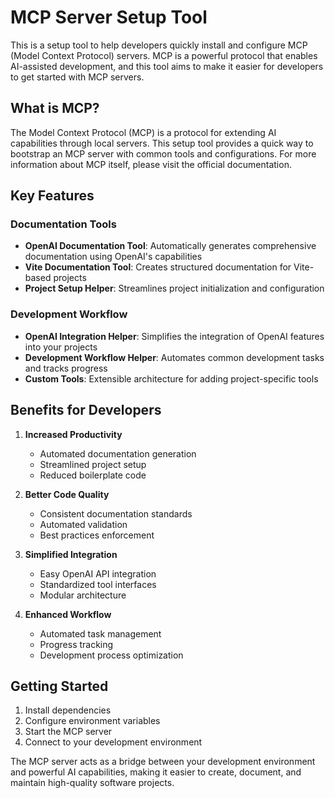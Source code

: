 # MCP Server Setup Tool

This is a setup tool to help developers quickly install and configure MCP (Model Context Protocol) servers. MCP is a powerful protocol that enables AI-assisted development, and this tool aims to make it easier for developers to get started with MCP servers.

## What is MCP?
The Model Context Protocol (MCP) is a protocol for extending AI capabilities through local servers. This setup tool provides a quick way to bootstrap an MCP server with common tools and configurations. For more information about MCP itself, please visit the official documentation.

## Key Features

### Documentation Tools
- **OpenAI Documentation Tool**: Automatically generates comprehensive documentation using OpenAI's capabilities
- **Vite Documentation Tool**: Creates structured documentation for Vite-based projects
- **Project Setup Helper**: Streamlines project initialization and configuration

### Development Workflow
- **OpenAI Integration Helper**: Simplifies the integration of OpenAI features into your projects
- **Development Workflow Helper**: Automates common development tasks and tracks progress
- **Custom Tools**: Extensible architecture for adding project-specific tools

## Benefits for Developers

1. **Increased Productivity**
   - Automated documentation generation
   - Streamlined project setup
   - Reduced boilerplate code

2. **Better Code Quality**
   - Consistent documentation standards
   - Automated validation
   - Best practices enforcement

3. **Simplified Integration**
   - Easy OpenAI API integration
   - Standardized tool interfaces
   - Modular architecture

4. **Enhanced Workflow**
   - Automated task management
   - Progress tracking
   - Development process optimization

## Getting Started
1. Install dependencies
2. Configure environment variables
3. Start the MCP server
4. Connect to your development environment

The MCP server acts as a bridge between your development environment and powerful AI capabilities, making it easier to create, document, and maintain high-quality software projects.
